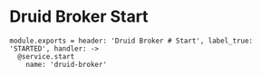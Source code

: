 
# Druid Broker Start

    module.exports = header: 'Druid Broker # Start', label_true: 'STARTED', handler: ->
      @service.start
        name: 'druid-broker'
